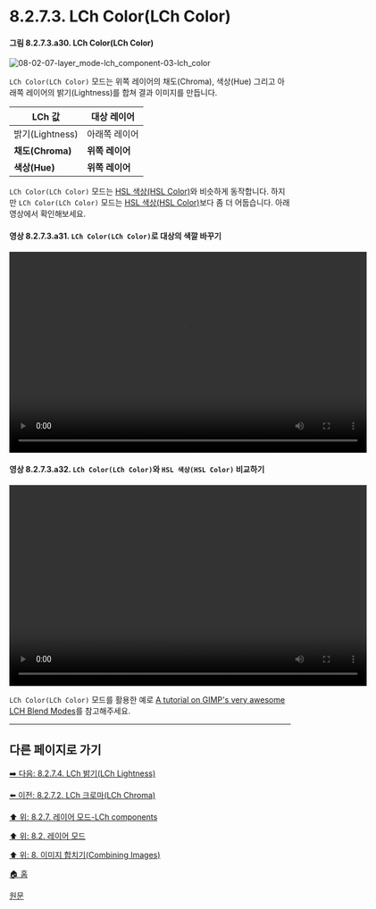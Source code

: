 # 8.2.7.3. LCh Color(LCh Color)

#### 그림 8.2.7.3.a30. LCh Color(LCh Color)
![08-02-07-layer_mode-lch_component-03-lch_color](https://github.com/wonder13662/gimp/assets/15767104/20ce38dd-51dd-4620-b5b0-001d7f5d5fbc)

`LCh Color(LCh Color)` 모드는 위쪽 레이어의 채도(Chroma), 색상(Hue) 그리고 아래쪽 레이어의 밝기(Lightness)를 합쳐 결과 이미지를 만듭니다.

|LCh 값|대상 레이어|
|---|---|
|밝기(Lightness)|아래쪽 레이어|
|**채도(Chroma)**|**위쪽 레이어**|
|**색상(Hue)**|**위쪽 레이어**|

`LCh Color(LCh Color)` 모드는 [HSL 색상(HSL Color)](./08-02-06-03-hsl_color.md)와 비슷하게 동작합니다. 하지만 `LCh Color(LCh Color)` 모드는 [HSL 색상(HSL Color)](./08-02-06-03-hsl_color.md)보다 좀 더 어둡습니다. 아래 영상에서 확인해보세요.

#### 영상 8.2.7.3.a31. `LCh Color(LCh Color)`로 대상의 색깔 바꾸기
<video controls="controls" width="640" height="360" src="https://github.com/wonder13662/gimp/assets/15767104/6cb9a75d-3faa-4db0-b849-2c681cb82b11"></video>

#### 영상 8.2.7.3.a32. `LCh Color(LCh Color)`와 `HSL 색상(HSL Color)` 비교하기
<video controls="controls" width="640" height="360" src="https://github.com/wonder13662/gimp/assets/15767104/1a6d68ce-8e83-40db-9edb-ed9d0999ffe8"></video>

`LCh Color(LCh Color)` 모드를 활용한 예로 [A tutorial on GIMP's very awesome LCH Blend Modes](https://ninedegreesbelow.com/photography/gimp-lch-blend-modes.html)를 참고해주세요.

***

## 다른 페이지로 가기

[➡️ 다음: 8.2.7.4. LCh 밝기(LCh Lightness)](./08-02-07-04-lch_lightness.md)

[⬅️ 이전: 8.2.7.2. LCh 크로마(LCh Chroma)](./08-02-07-02-lch_chroma.md)

[⬆️ 위: 8.2.7. 레이어 모드-LCh components](./08-02-07-00-lch-components-layer-modes.md)

[⬆️ 위: 8.2. 레이어 모드](./08-02-00-layer_modes.md)

[⬆️ 위: 8. 이미지 합치기(Combining Images)](./08-00-combining-images.md)

[🏠 홈](./00-home.md)

[원문](https://docs.gimp.org/2.10/ko/layer-mode-group-lch.html#layer-mode-lch-color)
